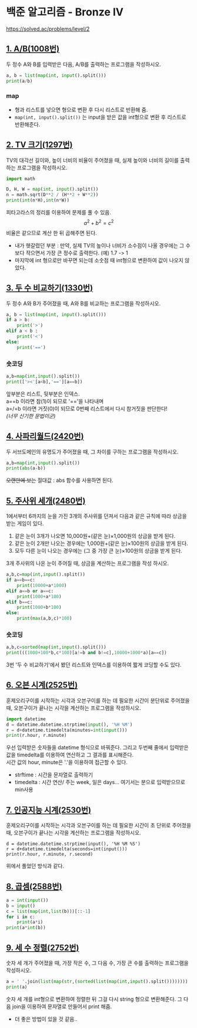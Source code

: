 # 백준 알고리즘 - Bronze IV
https://solved.ac/problems/level/2


## [1. A/B(1008번)](https://www.acmicpc.net/problem/1008)
두 정수 A와 B를 입력받은 다음, A/B를 출력하는 프로그램을 작성하시오.
```python
a, b = list(map(int, input().split()))
print(a/b)
```
### map
- 형과 리스트를 넣으면 형으로 변환 후 다시 리스트로 반환해 줌.
- ```map(int, input().split())``` 는 input을 받은 값을 int형으로 변환 후 리스트로 반환해준다.


## [2. TV 크기(1297번)](https://www.acmicpc.net/problem/1297)
TV의 대각선 길이와, 높이 너비의 비율이 주어졌을 때, 실제 높이와 너비의 길이를 출력하는 프로그램을 작성하시오.
```python
import math

D, H, W = map(int, input().split())
n = math.sqrt(D**2 / (H**2 + W**2))
print(int(n*H),int(n*W))
```
피타고라스의 정리를 이용하여 문제를 풀 수 있음.
$$a^{2}+b^{2}=c^{2}$$
비율은 같으므로 계산 한 뒤 곱해주면 된다.  
- 내가 헷갈렸던 부분 : 만약, 실제 TV의 높이나 너비가 소수점이 나올 경우에는 그 수보다 작으면서 가장 큰 정수로 출력한다. (예) 1.7 -> 1  
- 마지막에 int 형으로만 바꾸면 되는데 소숫점 때 int형으로 변환하여 값이 나오지 않았다.


## [3. 두 수 비교하기(1330번)](https://www.acmicpc.net/problem/1330)
두 정수 A와 B가 주어졌을 때, A와 B를 비교하는 프로그램을 작성하시오.
```python
a, b = list(map(int, input().split()))
if a > b:
    print('>')
elif a < b :
    print('<')
else:
    print('==')
```
### 숏코딩

```python
a,b=map(int,input().split())
print(['><'[a<b],'=='][a==b])
```
앞부분은 리스트, 뒷부분은 인덱스.  
a==b 이라면 참(1)이 되므로 '=='을 나타내며  
a=/=b 이라면 거짓(0)이 되므로 0번째 리스트에서 다시 참거짓을 판단한다!  
_(너무 신기한 문법이군)_


## [4. 사파리월드(2420번)](https://www.acmicpc.net/problem/2420)
두 서브도메인의 유명도가 주어졌을 때, 그 차이를 구하는 프로그램을 작성하시오.
```python
a,b=map(int,input().split())
print(abs(a-b))
```
~~오랜만에 보는~~ 절대값 : abs 함수를 사용하면 된다.


## [5. 주사위 세개(2480번)](https://www.acmicpc.net/problem/2480)
1에서부터 6까지의 눈을 가진 3개의 주사위를 던져서 다음과 같은 규칙에 따라 상금을 받는 게임이 있다. 

1. 같은 눈이 3개가 나오면 10,000원+(같은 눈)×1,000원의 상금을 받게 된다. 
2. 같은 눈이 2개만 나오는 경우에는 1,000원+(같은 눈)×100원의 상금을 받게 된다. 
3. 모두 다른 눈이 나오는 경우에는 (그 중 가장 큰 눈)×100원의 상금을 받게 된다.

3개 주사위의 나온 눈이 주어질 때, 상금을 계산하는 프로그램을 작성 하시오.
```python
a,b,c=map(int,input().split())
if a==b==c:
    print(10000+a*1000)
elif a==b or a==c:
    print(1000+a*100)
elif b==c:
    print(1000+b*100)
else:
    print(max(a,b,c)*100)
```
### 숏코딩
```python
a,b,c=sorted(map(int,input().split()))
print(((1000+100*b,c*100)[a!=b and b!=c],10000+1000*a)[a==c])
```
3번 '두 수 비교하기'에서 봤던 리스트와 인덱스를 이용하여 짧게 코딩할 수도 있다.


## [6. 오븐 시계(2525번)](https://www.acmicpc.net/problem/2525)
훈제오리구이를 시작하는 시각과 오븐구이를 하는 데 필요한 시간이 분단위로 주어졌을 때, 오븐구이가 끝나는 시각을 계산하는 프로그램을 작성하시오.

```python
import datetime
d = datetime.datetime.strptime(input(), '%H %M')
r = d+datetime.timedelta(minutes=int(input()))
print(r.hour, r.minute)
```
우선 입력받은 숫자들을 datetime 형식으로 바꿔준다. 그리고 두번째 줄에서 입력받은 값을 timedelta를 이용하여 연산하고 그 결과를 표시해준다.  
시간 값의 hour, minute은 '.'을 이용하여 접근할 수 있다.
- strftime : 시간을 문자열로 출력하기
- timedelta : 시간 연산/ 주는 week, 일은 days... 여기서는 분으로 입력받으므로 min사용


## [7. 인공지능 시계(2530번)](https://www.acmicpc.net/problem/2530)
훈제오리구이를 시작하는 시각과 오븐구이를 하는 데 필요한 시간이 초 단위로 주어졌을 때, 오븐구이가 끝나는 시각을 계산하는 프로그램을 작성하시오.

```
d = datetime.datetime.strptime(input(), '%H %M %S')
r = d+datetime.timedelta(seconds=int(input()))
print(r.hour, r.minute, r.second)
```
위에서 풀었던 방식과 같다.



## [8. 곱셈(2588번)](https://www.acmicpc.net/problem/2588)
```python
a = int(input())
b = input()
c = list(map(int,list(b)))[::-1]
for i in c:
    print(a*i)
print(a*int(b))
```


## [9. 세 수 정렬(2752번)](https://www.acmicpc.net/problem/2752)
숫자 세 개가 주어졌을 때, 가장 작은 수, 그 다음 수, 가장 큰 수를 출력하는 프로그램을 작성하시오.
```python
a = ' '.join(list(map(str,(sorted(list(map(int,input().split())))))))
print(a)
```
숫자 세 개를 int형으로 변환하여 정렬한 뒤 그걸 다시 string 형으로 변환해준다. 그 다음 join을 이용하여 문자열로 만들어서 print 해줌.
- 더 좋은 방법이 있을 것 같음..